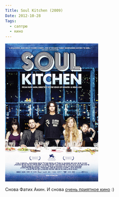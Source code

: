 ```yaml
---
Title: Soul Kitchen (2009)
Date: 2012-10-28
Tags:
  - саптрю
  - кино
---
```


![soul-kitchen.jpg](images/soul-kitchen.jpg)

Снова Фатих Акин. И снова [очень приятное кино](http://www.imdb.com/title/tt1244668/) :)